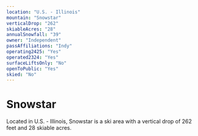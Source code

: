 ```yaml
---
location: "U.S. - Illinois"
mountain: "Snowstar"
verticalDrop: "262"
skiableAcres: "28"
annualSnowfall: "39"
owner: "Independent"
passAffiliations: "Indy"
operating2425: "Yes"
operated2324: "Yes"
surfaceLiftsOnly: "No"
openToPublic: "Yes"
skied: "No"
---
```


# Snowstar

Located in U.S. - Illinois, Snowstar is a ski area with a vertical drop of 262 feet and 28 skiable acres.